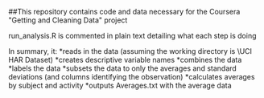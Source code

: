 ##This repository contains code and data necessary for the Coursera "Getting and Cleaning Data" project

run_analysis.R is commented in plain text detailing what each step is doing

In summary, it:
*reads in the data (assuming the working directory is \UCI HAR Dataset)
*creates descriptive variable names
*combines the data
*labels the data
*subsets the data to only the averages and standard deviations (and columns identifying the observation)
*calculates averages by subject and activity
*outputs Averages.txt with the average data